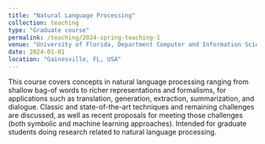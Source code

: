 ```yaml
---
title: "Natural Language Processing"
collection: teaching
type: "Graduate course"
permalink: /teaching/2024-spring-teaching-1
venue: "University of Florida, Department Computer and Information Science and Engineering"
date: 2024-01-01
location: "Gainesville, FL, USA"
---
```


This course covers concepts in natural language processing ranging from shallow bag-of words to richer representations and formalisms, for applications such as translation, generation, extraction, summarization, and dialogue. Classic and state-of-the-art techniques and remaining challenges are discussed, as well as recent proposals for meeting those challenges (both symbolic and machine learning approaches). Intended for graduate students doing research related to natural language processing.
